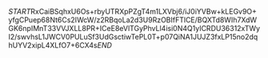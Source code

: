 $START$RxCaiBSqhxU6Os+rbyUTRXpPZgT4m1LXVbj6/iJ0iYVBw+kLEGv9O+yfgCPuep68Nt6Cs2IWcW/z2RBqoLa2d3U9RzOBIfFTlCE/BQXTd8WIh7XdWGK6npIMnT33VVJXLL8PR+ICeE8eVlTGyPhvLl4isi0N4Q1yICRDU36312xTWyI2/swvhsL1JWCV0PULuSf3UdGsctiwTePL0T+p07QiNA1JUJZ3fxLP15no2dqhUYV2xipL4XLfO7+6CX4s$END$